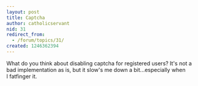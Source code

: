 ```yaml
---
layout: post
title: Captcha
author: catholicservant
nid: 31
redirect_from:
  - /forum/topics/31/
created: 1246362394
---
```

<p>What do you think about disabling captcha for registered users? It's not a bad implementation as is, but it slow's me down a bit...especially when I&nbsp;fatfinger it.</p>
